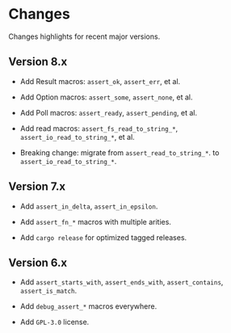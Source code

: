 # Changes

Changes highlights for recent major versions.


## Version 8.x

* Add Result macros: `assert_ok`, `assert_err`, et al.
  
* Add Option macros: `assert_some`, `assert_none`, et al.

* Add Poll macros: `assert_ready`, `assert_pending`, et al.

* Add read macros: `assert_fs_read_to_string_*`, `assert_io_read_to_string_*`, et al. 
  
* Breaking change: migrate from `assert_read_to_string_*`. to `assert_io_read_to_string_*`.


## Version 7.x

* Add `assert_in_delta`, `assert_in_epsilon`.

* Add `assert_fn_*` macros with multiple arities.

* Add `cargo release` for optimized tagged releases.


## Version 6.x

* Add `assert_starts_with`, `assert_ends_with`, `assert_contains`, `assert_is_match`.

* Add `debug_assert_*` macros everywhere.

* Add `GPL-3.0` license.
